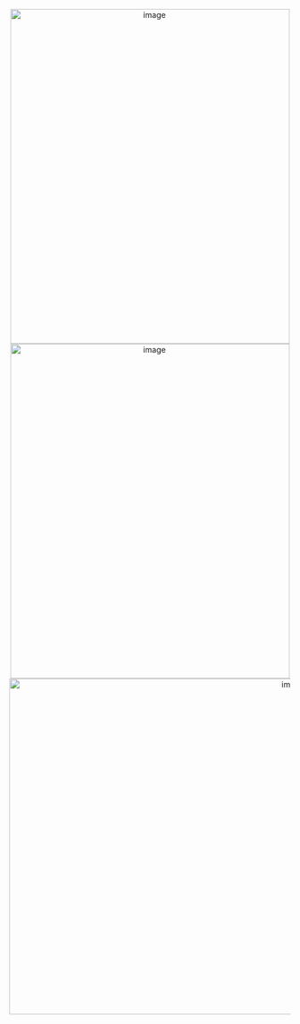 <p align="center">
<img width="500" height="600" alt="image" src="https://github.com/user-attachments/assets/623531df-62aa-4670-8e46-75a3482cd163" />
<img width="500" height="600" alt="image" src="https://github.com/user-attachments/assets/d4bc3144-555e-4086-9db2-b1a058b1eab2" />
<img width="1000" height="602" alt="image" src="https://github.com/user-attachments/assets/7081c1c9-07a2-4eec-8b9d-db1b4239bd49" />


</p>

